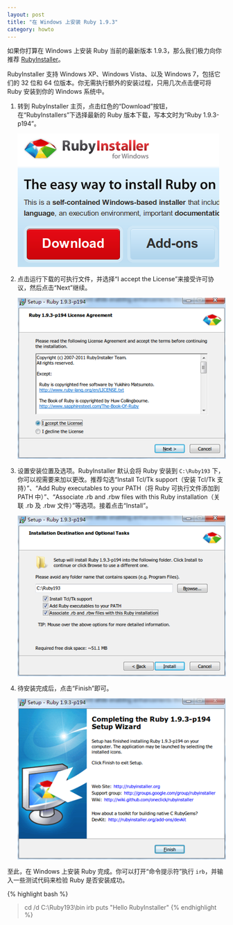 ```yaml
---
layout: post
title: "在 Windows 上安装 Ruby 1.9.3"
category: howto
---
```


如果你打算在 Windows 上安装 Ruby 当前的最新版本
1.9.3，那么我们极力向你推荐 [RubyInstaller][i]。

RubyInstaller 支持 Windows XP、Windows Vista、以及 Windows 7，包括它们的 32
位和 64 位版本。你无需执行额外的安装过程，只用几次点击便可将 Ruby 安装到你的
Windows 系统中。

1. 转到 RubyInstaller
   主页，点击红色的“Download”按钮，在“RubyInstallers”下选择最新的 Ruby
   版本下载，写本文时为“Ruby 1.9.3-p194”。

   ![RubyInstaller](/images/rb-installer-1.png)

2. 点击运行下载的可执行文件，并选择“I accept the
   License”来接受许可协议，然后点击“Next”继续。

   ![RubyInstaller](/images/rb-installer-2.png)

3. 设置安装位置及选项。RubyInstaller 默认会将 Ruby 安装到 `C:\Ruby193`
   下，你可以视需要来加以更改。推荐勾选“Install Tcl/Tk support（安装 Tcl/Tk
   支持）”、“Add Ruby executables to your PATH（将 Ruby 可执行文件添加到 PATH
   中）”、“Associate .rb and .rbw files with this Ruby installation（关联 .rb
   及 .rbw 文件）”等选项。接着点击“Install”。

   ![RubyInstaller](/images/rb-installer-3.png)

4. 待安装完成后，点击“Finish”即可。

   ![RubyInstaller](/images/rb-installer-4.png)

至此，在 Windows 上安装 Ruby 完成。你可以打开“命令提示符”执行
`irb`，并输入一些测试代码来检验 Ruby 是否安装成功。

{% highlight bash %}
> cd /d C:\Ruby193\bin
> irb
> puts "Hello RubyInstaller"
{% endhighlight %}

[i]: http://rubyinstaller.org
